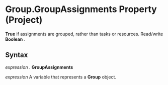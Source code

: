 
# Group.GroupAssignments Property (Project)

 **True** if assignments are grouped, rather than tasks or resources. Read/write **Boolean** .


## Syntax

 _expression_ . **GroupAssignments**

 _expression_ A variable that represents a **Group** object.

